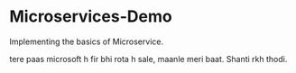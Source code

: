 # Microservices-Demo
Implementing the basics of Microservice.

tere paas microsoft h fir bhi rota h sale, maanle meri baat. Shanti rkh thodi.